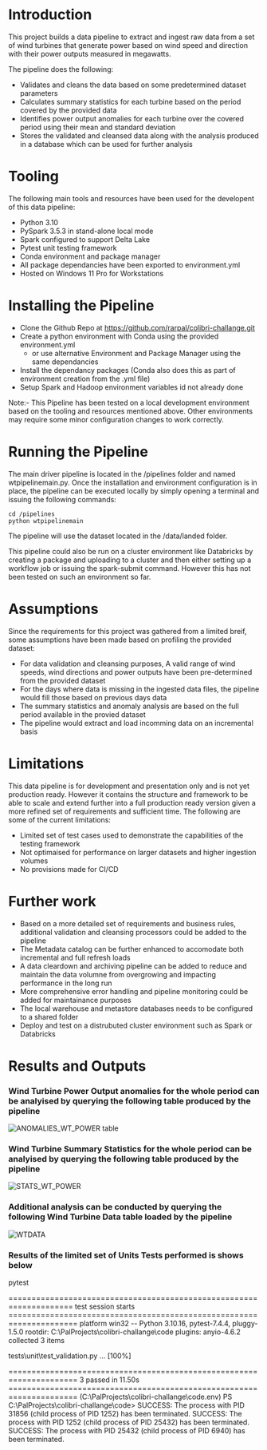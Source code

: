 # Introduction

This project builds a data pipeline to extract and ingest raw data from a set of wind turbines that generate power based on wind speed and direction with their power outputs measured in megawatts.

The pipeline does the following:
- Validates and cleans the data based on some predetermined dataset parameters
- Calculates summary statistics for each turbine based on the period covered by the provided data
- Identifies power output anomalies for each turbine over the covered period using their mean and standard deviation
- Stores the validated and cleansed data along with the analysis produced in a database which can be used for further analysis

# Tooling

The following main tools and resources have been used for the developent of this data pipeline:
- Python 3.10
- PySpark 3.5.3 in stand-alone local mode
- Spark configured to support Delta Lake
- Pytest unit testing framework
- Conda environment and package manager
- All package dependancies have been exported to environment.yml
- Hosted on Windows 11 Pro for Workstations

# Installing the Pipeline

- Clone the Github Repo at https://github.com/rarpal/colibri-challange.git
- Create a python environment with Conda using the provided environment.yml
    - or use alternative Environment and Package Manager using the same dependancies
- Install the dependancy packages (Conda also does this as part of environment creation from the .yml file)
- Setup Spark and Hadoop environment variables id not already done

Note:- This Pipeline has been tested on a local development environment based on the tooling and resources mentioned above. Other environments may require some minor configuration changes to work correctly. 

# Running the Pipeline

The main driver pipeline is located in the /pipelines folder and named wtpipelinemain.py. Once the installation and environment configuration is in place, the pipeline can be executed locally by simply opening a terminal and issuing the following commands:

    cd /pipelines
    python wtpipelinemain

The pipeline will use the dataset located in the /data/landed folder.

This pipeline could also be run on a cluster environment like Databricks by creating a package and uploading to a cluster and then either setting up a workflow job or issuing the spark-submit command. However this has not been tested on such an environment so far.

# Assumptions

Since the requirements for this project was gathered from a limited breif, some assumptions have been made based on profiling the provided dataset:
- For data validation and cleansing purposes, A valid range of wind speeds, wind directions and power outputs have been pre-determined from the provided dataset
- For the days where data is missing in the ingested data files, the pipeline would fill those based on previous days data
- The summary statistics and anomaly analysis are based on the full period available in the provied dataset
- The pipeline would extract and load incomming data on an incremental basis

# Limitations

This data pipeline is for development and presentation only and is not yet production ready. However it contains the structure and framework to be able to scale and extend further into a full production ready version given a more refined set of requirements and sufficient time. The following are some of the current limitations:
- Limited set of test cases used to demonstrate the capabilities of the testing framework
- Not optimaised for performance on larger datasets and higher ingestion volumes
- No provisions made for CI/CD

# Further work

- Based on a more detailed set of requirements and business rules, additional validation and cleansing processors could be added to the pipeline
- The Metadata catalog can be further enhanced to accomodate both incremental and full refresh loads
- A data cleardown and archiving pipeline can be added to reduce and maintain the data volumne from overgrowing and impacting performance in the long run
- More comprehensive error handling and pipeline monitoring could be added for maintainance purposes
- The local warehouse and metastore databases needs to be configured to a shared folder 
- Deploy and test on a distrubuted cluster environment such as Spark or Databricks


# Results and Outputs

### Wind Turbine Power Output anomalies for the whole period can be analyised by querying the following table produced by the pipeline

![ANOMALIES_WT_POWER table](/images/anomalies_wt_power.png)


### Wind Turbine Summary Statistics for the whole period can be analyised by querying the following table produced by the pipeline

![STATS_WT_POWER](/images/stats_wt_power.png)


### Additional analysis can be conducted by querying the following Wind Turbine Data table loaded by the pipeline

![WTDATA](/images/wtdata.png)


### Results of the limited set of Units Tests performed is shows below

pytest

==================================================================== test session starts ===================================================================== 
platform win32 -- Python 3.10.16, pytest-7.4.4, pluggy-1.5.0
rootdir: C:\PalProjects\colibri-challange\code
plugins: anyio-4.6.2
collected 3 items                                                                                                                                              

tests\unit\test_validation.py ...                                                                                                                       [100%]

===================================================================== 3 passed in 11.50s =====================================================================
(C:\PalProjects\colibri-challange\code\.env) PS C:\PalProjects\colibri-challange\code> SUCCESS: The process with PID 31856 (child process of PID 1252) has been terminated.
SUCCESS: The process with PID 1252 (child process of PID 25432) has been terminated.
SUCCESS: The process with PID 25432 (child process of PID 6940) has been terminated.